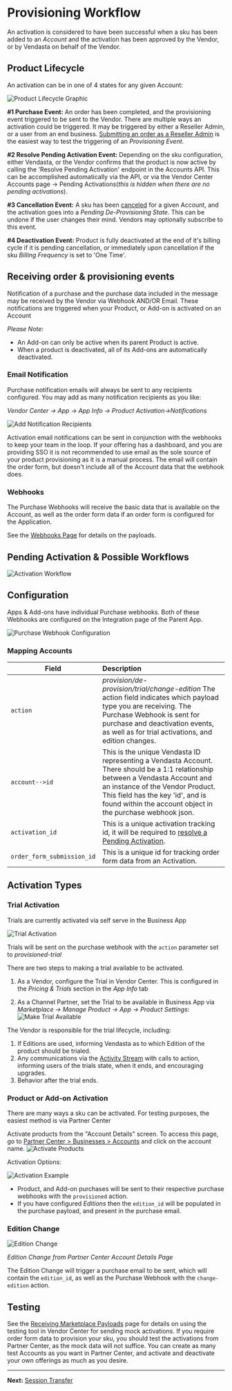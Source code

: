 # Provisioning Workflow

An activation is considered to have been successful when a sku has been added to an _Account_ and the activation has been approved by the Vendor, or by Vendasta on behalf of the Vendor.


## Product Lifecycle

An activation can be in one of 4 states for any given Account:

![Product Lifecycle Graphic](https://storage.googleapis.com/wordpress-www-vendasta/developers/2018/11/product_lifecycle3-296x300.png)

**#1 Purchase Event:** An order has been completed, and the provisioning event triggered to be sent to the Vendor. There are multiple ways an activation could be triggered. It may be triggered by either a Reseller Admin, or a user from an end business. [Submitting an order as a Reseller Admin](https://support.vendasta.com/hc/en-us/articles/4406958134807) is the easiest way to test the triggering of an _Provisioning Event_.

**#2 Resolve Pending Activation Event:** Depending on the sku configuration, either Vendasta, or the Vendor confirms that the product is now active by calling the 'Resolve Pending Activation' endpoint in the Accounts API. This can be accomplished automatically via the API, or via the Vendor Center Accounts page -> Pending Activations(_this is hidden when there are no pending activations_).

**#3 Cancellation Event:** A sku has been [canceled](https://support.vendasta.com/hc/en-us/articles/206621228) for a given Account, and the activation goes into a _Pending De-Provisioning State_. This can be undone if the user changes their mind. Vendors may optionally subscribe to this event.

**#4 Deactivation Event:** Product is fully deactivated at the end of it's billing cycle if it is pending cancellation, or immediately upon cancellation if the sku _Billing Frequency_ is set to 'One Time'.

## Receiving order & provisioning events
Notification of a purchase and the purchase data included in the message may be received by the Vendor via Webhook AND/OR Email. These notifications are triggered when your Product, or Add-on is activated on an Account

<div class="background-accent remember">

_Please Note:_

* An Add-on can only be active when its parent Product is active.
* When a product is deactivated, all of its Add-ons are automatically deactivated.
</div>

### Email Notification

Purchase notification emails will always be sent to any recipients configured. You may add as many notification recipients as you like:

_Vendor Center -> App -> App Info -> Product Activation->Notifications_

![Add Notification Recipients](https://storage.googleapis.com/wordpress-www-vendasta/developers/2020/Notifications_800.png)

Activation email notifications can be sent in conjunction with the webhooks to keep your team in the loop. If your offering has a dashboard, and you are providing SSO it is not recommended to use email as the sole source of your product provisioning as it is a manual process. The email will contain the order form, but doesn't include all of the Account data that the webhook does.

### Webhooks

The Purchase Webhooks will receive the basic data that is available on the Account, as well as the order form data if an order form is configured for the Application.

See the [Webhooks Page](/vendors/web-hooks#product-purchase-hook) for details on the payloads. 

## Pending Activation & Possible Workflows

![Activation Workflow](https://storage.googleapis.com/wordpress-www-vendasta/developers/2019/Activation%20Workflow.png)

## Configuration

Apps & Add-ons have individual Purchase webhooks. Both of these Webhooks are configured on the Integration page of the Parent App.

![Purchase Webhook Configuration](https://storage.googleapis.com/wordpress-www-vendasta/developers/2018/11/PurchaseWebhooks.jpg)

### Mapping Accounts

|Field| Description
| --------------|:----|
|`action`|  _provision/de-provision/trial/change-edition_ The action field indicates which payload type you are receiving. The Purchase Webhook is sent for purchase and deactivation events, as well as for trial activations, and edition changes.|
|`account-->id`| This is the unique Vendasta ID representing a Vendasta Account. There should be a 1:1 relationship between a Vendasta Account and an instance of the Vendor Product. This field has the key 'id', and is found within the account object in the purchase webhook json. |
|`activation_id` | This is a unique activation tracking id, it will be required to [resolve a Pending Activation](https://developers.vendasta.com/swaggerui#/account/post_activation_resolve_).|
|`order_form_submission_id` |This is a unique id for tracking order form data from an Activation.


## Activation Types

### Trial Activation
Trials are currently activated via self serve in the Business App

![Trial Activation](https://storage.googleapis.com/wordpress-www-vendasta/developers/2020/trial_800.png)

<div class="background-accent info short">

Trials will be sent on the purchase webhook with the `action` parameter set to _provisioned-trial_
</div>

There are two steps to making a trial available to be activated.

1. As a Vendor, configure the Trial in Vendor Center. This is configured in the _Pricing & Trials_ section in the _App Info_ tab

2. As a Channel Partner, set the Trial to be available in Business App via _Marketplace -> Manage Product -> App -> Product Settings_:
![Make Trial Available](https://storage.googleapis.com/wordpress-www-vendasta/developers/2020/trial_config_800.png)

The Vendor is responsible for the trial lifecycle, including:

1. If Editions are used, informing Vendasta as to which Edition of the product should be trialed.
2. Any communications via the [Activity Stream](/vendors/integration/activity-stream) with calls to action, informing users of the trials state, when it ends, and encouraging upgrades.
3. Behavior after the trial ends.



### Product or Add-on Activation

There are many ways a sku can be activated. For testing purposes, the easiest method is via Partner Center

Activate products from the "Account Details" screen. To access this page, go to [Partner Center > Businesses > Accounts](https://partners.vendasta.com/manage-accounts) and click on the account name.
![Activate Products](https://storage.googleapis.com/wordpress-www-vendasta/developers/2020/activation_route_800.png)

Activation Options:

![Activation Example](https://storage.googleapis.com/wordpress-www-vendasta/developers/2020/product_activation_labels.png)

<div class="background-accent info short">

* Product, and Add-on purchases will be sent to their respective purchase webhooks with the `provisioned` action.
* If you have configured _Editions_ then the `edition_id` will be populated in the purchase payload, and present in the purchase email.
</div>

### Edition Change

![Edition Change](https://storage.googleapis.com/wordpress-www-vendasta/developers/2020/edition_change.gif)

_Edition Change from Partner Center Account Details Page_

<div class="background-accent info short">

The Edition Change will trigger a purchase email to be sent, which will contain the `edition_id`, as well as the Purchase Webhook with the `change-edition` action.
</div>

## Testing

See the [Receiving Marketplace Payloads](/vendors/getting-started/receive-payload) page for details on using the testing tool in Vendor Center for sending mock activations. If you require order form data to provision your sku, you should test the activations from Partner Center, as the mock data will not suffice. 
You can create as many test Accounts as you want in Partner Center, and activate and deactivate your own offerings as much as you desire.

---

**Next:** [Session Transfer](/vendors/integration/session-transfer)
